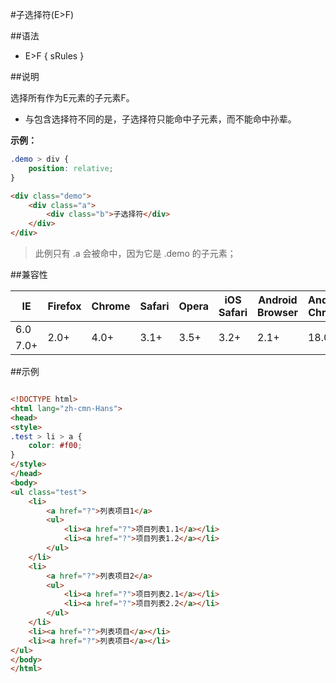#子选择符(E&gt;F)

##语法

- E&gt;F { sRules }


##说明

选择所有作为E元素的子元素F。

- 与包含选择符不同的是，子选择符只能命中子元素，而不能命中孙辈。


**示例：**

```css
.demo > div {
	position: relative;
}
```

```html
<div class="demo">
	<div class="a">
		<div class="b">子选择符</div>
	</div>
</div>
```

>此例只有 .a 会被命中，因为它是 .demo 的子元素；




##兼容性


<table class="compatible">
<thead>
	<tr>
		<th>IE</th>
		<th>Firefox</th>
		<th>Chrome</th>
		<th>Safari</th>
		<th>Opera</th>
		<th>iOS Safari</th>
		<th>Android Browser</th>
		<th>Android Chrome</th>
	</tr>
</thead>
<tbody>
	<tr>
		<td class="unsupport">6.0</td>
		<td class="support" rowspan="2">2.0+</td>
		<td class="support" rowspan="2">4.0+</td>
		<td class="support" rowspan="2">3.1+</td>
		<td class="support" rowspan="2">3.5+</td>
		<td class="support" rowspan="2">3.2+</td>
		<td class="support" rowspan="2">2.1+</td>
		<td class="support" rowspan="2">18.0+</td>
	</tr>
	<tr>
		<td class="support">7.0+</td>
	</tr>
</tbody>
</table>




##示例

```html

<!DOCTYPE html>
<html lang="zh-cmn-Hans">
<head>
<style>
.test > li > a {
	color: #f00;
}
</style>
</head>
<body>
<ul class="test">
	<li>
		<a href="?">列表项目1</a>
		<ul>
			<li><a href="?">项目列表1.1</a></li>
			<li><a href="?">项目列表1.2</a></li>
		</ul>
	</li>
	<li>
		<a href="?">列表项目2</a>
		<ul>
			<li><a href="?">项目列表2.1</a></li>
			<li><a href="?">项目列表2.2</a></li>
		</ul>
	</li>
	<li><a href="?">列表项目</a></li>
	<li><a href="?">列表项目</a></li>
</ul>
</body>
</html>

```

